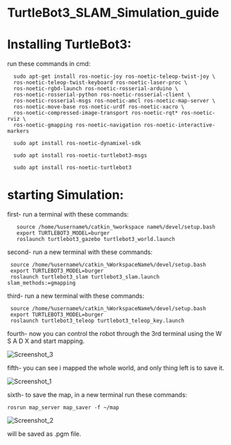 # TurtleBot3_SLAM_Simulation_guide




# Installing TurtleBot3: 

run these commands in cmd: 

      sudo apt-get install ros-noetic-joy ros-noetic-teleop-twist-joy \
      ros-noetic-teleop-twist-keyboard ros-noetic-laser-proc \
      ros-noetic-rgbd-launch ros-noetic-rosserial-arduino \
      ros-noetic-rosserial-python ros-noetic-rosserial-client \
      ros-noetic-rosserial-msgs ros-noetic-amcl ros-noetic-map-server \
      ros-noetic-move-base ros-noetic-urdf ros-noetic-xacro \
      ros-noetic-compressed-image-transport ros-noetic-rqt* ros-noetic-rviz \
      ros-noetic-gmapping ros-noetic-navigation ros-noetic-interactive-markers

      sudo apt install ros-noetic-dynamixel-sdk
    
      sudo apt install ros-noetic-turtlebot3-msgs
    
      sudo apt install ros-noetic-turtlebot3


# starting Simulation: 
  
  
 first- run a terminal with these commands:  
  
       source /home/%username%/catkin_%workspace name%/devel/setup.bash
       export TURTLEBOT3_MODEL=burger
       roslaunch turtlebot3_gazebo turtlebot3_world.launch
        
 second- run a new terminal with these commands: 
 
     source /home/%username%/catkin_%WorkspaceName%/devel/setup.bash
     export TURTLEBOT3_MODEL=burger
     roslaunch turtlebot3_slam turtlebot3_slam.launch slam_methods:=gmapping
    
    
 third-  run a new terminal with these commands: 
 
     source /home/%username%/catkin_%WorkspaceName%/devel/setup.bash
     export TURTLEBOT3_MODEL=burger
     roslaunch turtlebot3_teleop turtlebot3_teleop_key.launch
  
 
 
 fourth- now you can control the robot through the 3rd terminal using the  W S A D X and start mapping.
 
 ![Screenshot_3](https://user-images.githubusercontent.com/91455733/184547764-7a5d17da-3462-4cff-a942-539f11695515.png)
 
 
 fifth- you can see i mapped the whole world, and only thing left is to save it.
 
 ![Screenshot_1](https://user-images.githubusercontent.com/91455733/184548026-eb32a679-40e0-4696-8aa6-ff34a38cde8c.png)


 sixth- to save the map, in a new terminal run these commands: 

    rosrun map_server map_saver -f ~/map
    
   ![Screenshot_2](https://user-images.githubusercontent.com/91455733/184548192-716cb273-d936-4cad-be75-c40b4c3c2c35.png)

   will be saved as .pgm file.    
    
    

